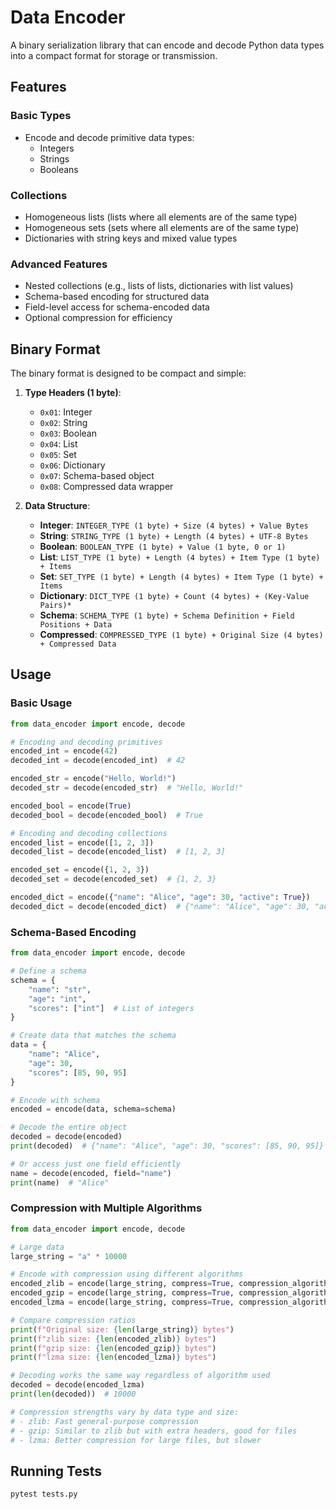 # Data Encoder

A binary serialization library that can encode and decode Python data types into a compact format for storage or transmission.

## Features

### Basic Types
- Encode and decode primitive data types:
  - Integers
  - Strings
  - Booleans

### Collections
- Homogeneous lists (lists where all elements are of the same type)
- Homogeneous sets (sets where all elements are of the same type)
- Dictionaries with string keys and mixed value types

### Advanced Features
- Nested collections (e.g., lists of lists, dictionaries with list values)
- Schema-based encoding for structured data
- Field-level access for schema-encoded data
- Optional compression for efficiency

## Binary Format

The binary format is designed to be compact and simple:

1. **Type Headers (1 byte)**:
   - `0x01`: Integer
   - `0x02`: String
   - `0x03`: Boolean
   - `0x04`: List
   - `0x05`: Set
   - `0x06`: Dictionary
   - `0x07`: Schema-based object
   - `0x08`: Compressed data wrapper

2. **Data Structure**:
   - **Integer**: `INTEGER_TYPE (1 byte) + Size (4 bytes) + Value Bytes`
   - **String**: `STRING_TYPE (1 byte) + Length (4 bytes) + UTF-8 Bytes`
   - **Boolean**: `BOOLEAN_TYPE (1 byte) + Value (1 byte, 0 or 1)`
   - **List**: `LIST_TYPE (1 byte) + Length (4 bytes) + Item Type (1 byte) + Items`
   - **Set**: `SET_TYPE (1 byte) + Length (4 bytes) + Item Type (1 byte) + Items`
   - **Dictionary**: `DICT_TYPE (1 byte) + Count (4 bytes) + (Key-Value Pairs)*`
   - **Schema**: `SCHEMA_TYPE (1 byte) + Schema Definition + Field Positions + Data`
   - **Compressed**: `COMPRESSED_TYPE (1 byte) + Original Size (4 bytes) + Compressed Data`

## Usage

### Basic Usage

```python
from data_encoder import encode, decode

# Encoding and decoding primitives
encoded_int = encode(42)
decoded_int = decode(encoded_int)  # 42

encoded_str = encode("Hello, World!")
decoded_str = decode(encoded_str)  # "Hello, World!"

encoded_bool = encode(True)
decoded_bool = decode(encoded_bool)  # True

# Encoding and decoding collections
encoded_list = encode([1, 2, 3])
decoded_list = decode(encoded_list)  # [1, 2, 3]

encoded_set = encode({1, 2, 3})
decoded_set = decode(encoded_set)  # {1, 2, 3}

encoded_dict = encode({"name": "Alice", "age": 30, "active": True})
decoded_dict = decode(encoded_dict)  # {"name": "Alice", "age": 30, "active": True}
```

### Schema-Based Encoding

```python
from data_encoder import encode, decode

# Define a schema
schema = {
    "name": "str",
    "age": "int",
    "scores": ["int"]  # List of integers
}

# Create data that matches the schema
data = {
    "name": "Alice",
    "age": 30,
    "scores": [85, 90, 95]
}

# Encode with schema
encoded = encode(data, schema=schema)

# Decode the entire object
decoded = decode(encoded)
print(decoded)  # {"name": "Alice", "age": 30, "scores": [85, 90, 95]}

# Or access just one field efficiently
name = decode(encoded, field="name")
print(name)  # "Alice"
```

### Compression with Multiple Algorithms

```python
from data_encoder import encode, decode

# Large data
large_string = "a" * 10000

# Encode with compression using different algorithms
encoded_zlib = encode(large_string, compress=True, compression_algorithm="zlib")  # Default
encoded_gzip = encode(large_string, compress=True, compression_algorithm="gzip")
encoded_lzma = encode(large_string, compress=True, compression_algorithm="lzma")

# Compare compression ratios
print(f"Original size: {len(large_string)} bytes")
print(f"zlib size: {len(encoded_zlib)} bytes")
print(f"gzip size: {len(encoded_gzip)} bytes")
print(f"lzma size: {len(encoded_lzma)} bytes")

# Decoding works the same way regardless of algorithm used
decoded = decode(encoded_lzma)
print(len(decoded))  # 10000

# Compression strengths vary by data type and size:
# - zlib: Fast general-purpose compression
# - gzip: Similar to zlib but with extra headers, good for files
# - lzma: Better compression for large files, but slower
```

## Running Tests

```bash
pytest tests.py
```